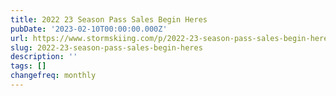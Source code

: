```yaml
---
title: 2022 23 Season Pass Sales Begin Heres
pubDate: '2023-02-10T00:00:00.000Z'
url: https://www.stormskiing.com/p/2022-23-season-pass-sales-begin-heres
slug: 2022-23-season-pass-sales-begin-heres
description: ''
tags: []
changefreq: monthly
---
```


<!-- Add post content below -->
